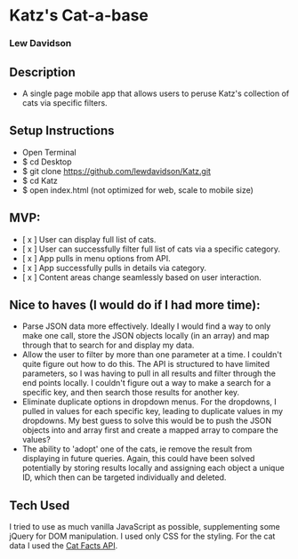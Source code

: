 # Katz's Cat-a-base
### Lew Davidson

## Description
 * A single page mobile app that allows users to peruse Katz's collection of cats via specific filters.

## Setup Instructions
 * Open Terminal
 * $ cd Desktop
 * $ git clone https://github.com/lewdavidson/Katz.git
 * $ cd Katz
 * $ open index.html (not optimized for web, scale to mobile size)

## MVP:

- [ x ] User can display full list of cats.
- [ x ] User can successfully filter full list of cats via a specific category.
- [ x ] App pulls in menu options from API.
- [ x ] App successfully pulls in details via category.
- [ x ] Content areas change seamlessly based on user interaction.

## Nice to haves (I would do if I had more time):
- Parse JSON data more effectively. Ideally I would find a way to only make one call, store the JSON objects locally (in an array) and map through that to search for and display my data.
- Allow the user to filter by more than one parameter at a time. I couldn't quite figure out how to do this. The API is structured to have limited parameters, so I was having to pull in all results and filter through the end points locally. I couldn't figure out a way to make a search for a specific key, and then search those results for another key.
- Eliminate duplicate options in dropdown menus. For the dropdowns, I pulled in values for each specific key, leading to duplicate values in my dropdowns. My best guess to solve this would be to push the JSON objects into and array first and create a mapped array to compare the values?
- The ability to 'adopt' one of the cats, ie remove the result from displaying in future queries. Again, this could have been solved potentially by storing results locally and assigning each object a unique ID, which then can be targeted individually and deleted.

## Tech Used

I tried to use as much vanilla JavaScript as possible, supplementing some jQuery for DOM manipulation. I used only CSS for the styling. For the cat data I used the [Cat Facts API](https://catfact.ninja/#!/Breeds/breed).
